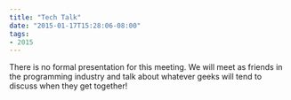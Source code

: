 ```yaml
---
title: "Tech Talk"
date: "2015-01-17T15:28:06-08:00"
tags:
- 2015
---
```


There is no formal presentation for this meeting. We will meet as friends in the programming industry and talk about whatever geeks will tend to discuss when they get together!
